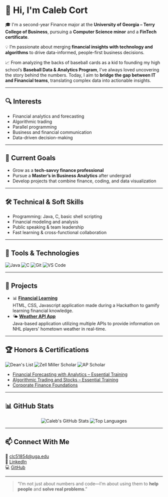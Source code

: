 # 👋 Hi, I'm Caleb Cort

🎓 I'm a second-year Finance major at the **University of Georgia – Terry College of Business**, pursuing a **Computer Science minor** and a **FinTech certificate**.

💡 I’m passionate about merging **financial insights with technology and algorithms** to drive data-informed, people-first business decisions.

📈 From analyzing the backs of baseball cards as a kid to founding my high school’s **Baseball Data & Analytics Program**, I've always loved uncovering the story behind the numbers. Today, I aim to **bridge the gap between IT and Financial teams**, translating complex data into actionable insights.

---

## 🔍 Interests
- Financial analytics and forecasting  
- Algorithmic trading  
- Parallel programming  
- Business and financial communication  
- Data-driven decision-making  

---

## 📌 Current Goals
- Grow as a **tech-savvy finance professional**
- Pursue a **Master’s in Business Analytics** after undergrad
- Develop projects that combine finance, coding, and data visualization

---

## 🛠️ Technical & Soft Skills
- Programming: Java, C, basic shell scripting  
- Financial modeling and analysis  
- Public speaking & team leadership  
- Fast learning & cross-functional collaboration  

---

## 🧰 Tools & Technologies
![Java](https://img.shields.io/badge/Java-%23ED8B00.svg?style=for-the-badge&logo=java&logoColor=white)
![C](https://img.shields.io/badge/C-%2300599C.svg?style=for-the-badge&logo=c&logoColor=white)
![Git](https://img.shields.io/badge/Git-F05032?style=for-the-badge&logo=git&logoColor=white)
![VS Code](https://img.shields.io/badge/VS%20Code-007ACC.svg?style=for-the-badge&logo=visual-studio-code&logoColor=white)

---

## 📂 Projects
<!-- Project entries will go here -->
- 📊 **[Financial Learning](https://github.com/CC1358952/UGAHacksX)**  
  HTML, CSS, Javascript application made during a Hackathon to gamify learning financial knowledge.
- 🌤️ **[Weather API App](https://github.com/CC1358952/NHL-Hometown-Weather)**  
  Java-based application utilizing multiple APIs to provide information on NHL players' hometown weather in real-time.

---

## 🏆 Honors & Certifications
![Dean's List](https://img.shields.io/badge/Dean's%20List-Honor-brightgreen?style=flat-square)
![Zell Miller Scholar](https://img.shields.io/badge/Zell%20Miller%20Scholar-Scholarship-blue?style=flat-square)
![AP Scholar](https://img.shields.io/badge/AP%20Scholar%20with%20Distinction-Award-yellow?style=flat-square)

- [Financial Forecasting with Analytics – Essential Training](https://www.linkedin.com/learning/)
- [Algorithmic Trading and Stocks – Essential Training](https://www.linkedin.com/learning/)
- [Corporate Finance Foundations](https://www.linkedin.com/learning/)

---

## 📊 GitHub Stats

<div align="center">
  <img src="https://github-readme-stats.vercel.app/api?username=CC1358952&show_icons=true&theme=default&hide_border=true" alt="Caleb's GitHub Stats" />
  <img src="https://github-readme-stats.vercel.app/api/top-langs/?username=CC1358952&layout=compact&hide_border=true" alt="Top Languages" />
</div>

---

## 📫 Connect With Me  
📧 [clc51854@uga.edu](mailto:clc51854@uga.edu)  
🔗 [LinkedIn](https://www.linkedin.com/in/caleb-cort)  
💻 [GitHub](https://github.com/CC1358952)

---

> “I’m not just about numbers and code—I’m about using them to **help people** and **solve real problems**.”
